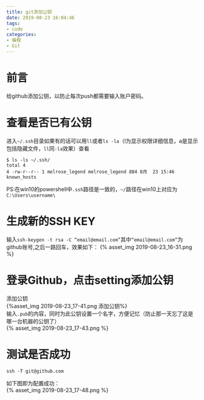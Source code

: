 ```yaml
---
title: git添加公钥
date: 2019-08-23 16:04:46
tags:
- code
categories:
- 编程
- Git
---
```

# 前言
给github添加公钥，以防止每次push都需要输入账户密码。
<!--more-->
# 查看是否已有公钥
进入`~/.ssh`目录如果有的话可以用`ll`或者`ls -la`（l为显示权限详细信息，a是显示包括隐藏文件，`ll`同`-la`效果）查看
```
$ ls -ls ~/.ssh/
total 4
4 -rw-r--r-- 1 melrose_legend melrose_legend 884 8月  23 15:46 known_hosts
```
PS:在win10的powershell中`.ssh`路径是一致的，`~/`路径在win10上对应为`C:\Users\username\`
# 生成新的SSH KEY
输入`ssh-keygen -t rsa -C “email@email.com”`其中`“email@email.com”`为github账号,之后一路回车，效果如下： 
{% asset_img 2019-08-23_16-31.png  %}   
# 登录Github，点击setting添加公钥
添加公钥  
{%asset_img 2019-08-23_17-41.png 添加公钥%}  
输入`.pub`的内容，同时为此公钥设置一个名字，方便记忆（防止那一天忘了这是哪一台机器的公钥了）  
{% asset_img 2019-08-23_17-43.png  %}  
# 测试是否成功
    ssh -T git@github.com
如下图即为配置成功：  
{% asset_img 2019-08-23_17-48.png  %} 